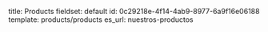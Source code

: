 title: Products
fieldset: default
id: 0c29218e-4f14-4ab9-8977-6a9f16e06188
template: products/products
es_url: nuestros-productos